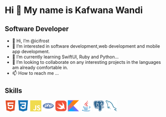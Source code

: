 Hi 👋 My name is Kafwana Wandi
======================================================================================================================================
Software Developer
------------------
- 👋 Hi, I’m @icifrost
- 👀 I’m interested in software development,web development and mobile app development.
- 🌱 I’m currently learning SwiftUI, Ruby and Python...
- 💞️ I’m looking to collaborate on any interesting projects in the languages am already comfortable in.
- 📫 How to reach me ...
## Skills
<img
  src="images/skills/html5-colored.svg"
  alt="HTML5"
  title="HTML5"
  style="display: inline-block; margin: 0 auto; width: 36px; height: 36px">
  <img
  src="images/skills/css3-colored.svg"
  alt="CSS3"
  title="CSS3"
  style="display: inline-block; margin: 0 auto; width: 36px; height: 36px">
  <img
  src="images/skills/javascript-colored.svg"
  alt="Javascript"
  title="Javascript"
  style="display: inline-block; margin: 0 auto; width: 36px; height: 36px">
<img
  src="images/skills/php-colored.svg"
  alt="PHP"
  title="PHP"
  style="display: inline-block; margin: 0 auto; width: 36px; height: 36px">
  <img
  src="images/skills/swift-colored.svg"
  alt="Swift"
  title="Swift"
  style="display: inline-block; margin: 0 auto; width: 36px; height: 36px">
  <img
  src="images/skills/kotlin-colored.svg"
  alt="Kotlin"
  title="Kotlin"
  style="display: inline-block; margin: 0 auto; width: 36px; height: 36px">
  <img
  src="images/skills/java-colored.svg"
  alt="Java"
  title="Java"
  style="display: inline-block; margin: 0 auto; width: 36px; height: 36px">
  <img
  src="images/skills/postgresql-colored.svg"
  alt="Postgres"
  title="Postgres"
  style="display: inline-block; margin: 0 auto; width: 36px; height: 36px">
  <img
  src="images/skills/mysql-colored.svg"
  alt="MySQL"
  title="MySQL"
  style="display: inline-block; margin: 0 auto; width: 36px; height: 36px">
<!---![PHP](images/skills/php-colored.svg)--->
<!---
icifrost/icifrost is a ✨ special ✨ repository because its `README.md` (this file) appears on your GitHub profile.
You can click the Preview link to take a look at your changes.
--->
